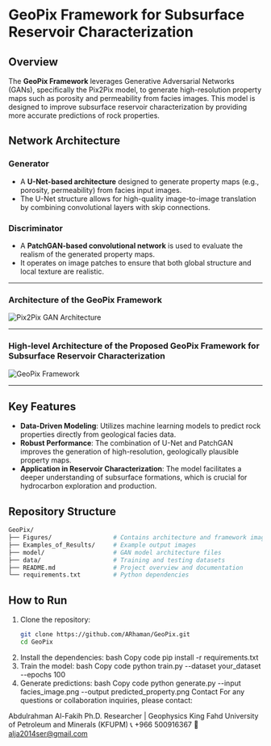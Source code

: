 # GeoPix Framework for Subsurface Reservoir Characterization

## Overview
The **GeoPix Framework** leverages Generative Adversarial Networks (GANs), specifically the Pix2Pix model, to generate high-resolution property maps such as porosity and permeability from facies images. This model is designed to improve subsurface reservoir characterization by providing more accurate predictions of rock properties.

## Network Architecture

### Generator
- A **U-Net-based architecture** designed to generate property maps (e.g., porosity, permeability) from facies input images.
- The U-Net structure allows for high-quality image-to-image translation by combining convolutional layers with skip connections.

### Discriminator
- A **PatchGAN-based convolutional network** is used to evaluate the realism of the generated property maps.
- It operates on image patches to ensure that both global structure and local texture are realistic.

---

### **Architecture of the GeoPix Framework**

![Pix2Pix GAN Architecture](https://raw.githubusercontent.com/ARhaman/GeoPix/main/Figuers/Pix2Pix%20GAN%20rchitecture.png)

---

### **High-level Architecture of the Proposed GeoPix Framework for Subsurface Reservoir Characterization**

![GeoPix Framework](Figuers/Modified_GeoPix_Figure%201.png)


---

## Key Features
- **Data-Driven Modeling**: Utilizes machine learning models to predict rock properties directly from geological facies data.
- **Robust Performance**: The combination of U-Net and PatchGAN improves the generation of high-resolution, geologically plausible property maps.
- **Application in Reservoir Characterization**: The model facilitates a deeper understanding of subsurface formations, which is crucial for hydrocarbon exploration and production.

## Repository Structure

```bash
GeoPix/
├── Figures/                 # Contains architecture and framework images
├── Examples_of_Results/     # Example output images
├── model/                   # GAN model architecture files
├── data/                    # Training and testing datasets
├── README.md                # Project overview and documentation
└── requirements.txt         # Python dependencies
```


## How to Run
1. Clone the repository:
   ```bash
   git clone https://github.com/ARhaman/GeoPix.git
   cd GeoPix
2. Install the dependencies:
bash
Copy code
pip install -r requirements.txt
3. Train the model:
bash
Copy code
python train.py --dataset your_dataset --epochs 100
4. Generate predictions:
bash
Copy code
python generate.py --input facies_image.png --output predicted_property.png
Contact
For any questions or collaboration inquiries, please contact:

Abdulrahman Al-Fakih
Ph.D. Researcher | Geophysics
King Fahd University of Petroleum and Minerals (KFUPM)
📞 +966 500916367
📧 alja2014ser@gmail.com


